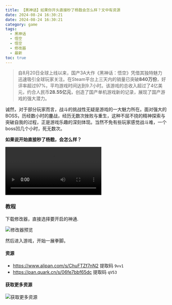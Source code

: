 ```yaml
---
title: 【黑神话】如果你开头直接秒了杨戬会怎么样？文中有资源
date: 2024-08-24 16:30:21
date: 2024-08-24 16:30:21
category: game
tags:
  - 黑神话
  - 悟空
  - 悟空
  - 修改器
  - 最新
toc: true
---
```


>  自8月20日全球上线以来，国产3A大作《黑神话：悟空》凭借其独特魅力迅速吸引全球玩家关注。在Steam平台上三天内的销量已突破**840万份**，好评率超过97%，平均游戏时间达到9.7小时。该游戏的总收入超过了4亿美元，约合人民币**28.55亿元**，创造了国产单机游戏新的记录，展现了国产游戏的强大潜力。


诚然，对于部分玩家而言，战斗的挑战性无疑是游戏的一大魅力所在。面对强大的BOSS，历经数小时的鏖战，经历无数次挫败与重生，这种不屈不挠的精神探索与突破自我的过程，正是游戏乐趣的深刻体现。当然不免有些玩家感觉战斗难，一个boss凹几个小时，死无数次。


**如果说开始直接秒了杨戬，会怎么样？**

<video src="/img/black-monkey/如果你用风灵月影直接秒了杨戬会怎么样.mp4" controls="controls"></video>

### 教程

下载修改器，直接选择要开启的神通.

<img src="/img/black-monkey/修改器预览.png" alt="修改器预览" style="zoom:100%;" />

然后进入游戏，开始一展拳脚。

#### 资源

- https://www.alipan.com/s/ChuFTZf7nN2 提取码 `9vv1`
- https://pan.quark.cn/s/06fe7bbf65dc 提取码 `qV53`

#### 获取更多资源

<img src="/img/black-monkey/获取更多资源.png" alt="获取更多资源" style="zoom:100%;" />